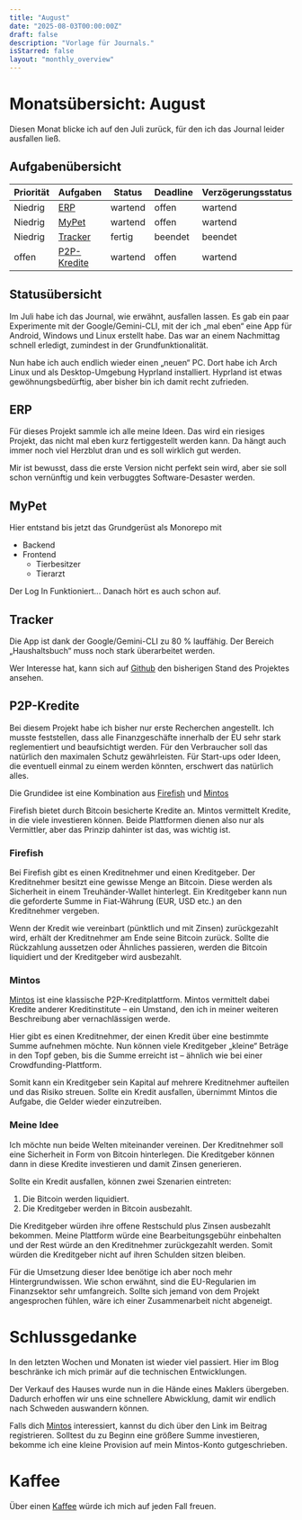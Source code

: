 ```yaml
---
title: "August"
date: "2025-08-03T00:00:00Z"
draft: false
description: "Vorlage für Journals."
isStarred: false
layout: "monthly_overview"
---
```


# Monatsübersicht: August

Diesen Monat blicke ich auf den Juli zurück, für den ich das Journal leider ausfallen ließ.

## Aufgabenübersicht

| Priorität | Aufgaben                    | Status  | Deadline | Verzögerungsstatus |
| --------- | --------------------------- | ------- | -------- | ------------------ |
| Niedrig   | [ERP](#erp)                 | wartend | offen    | wartend            |
| Niedrig   | [MyPet](#mypet)             | wartend | offen    | wartend            |
| Niedrig   | [Tracker](#tracker)         | fertig  | beendet  | beendet            |
| offen     | [P2P-Kredite](#P2P-Kredite) | wartend | offen    | wartend            |

## Statusübersicht

Im Juli habe ich das Journal, wie erwähnt, ausfallen lassen.
Es gab ein paar Experimente mit der Google/Gemini-CLI, mit der ich „mal eben“ eine App für Android, Windows und Linux erstellt habe. Das war an einem Nachmittag schnell erledigt, zumindest in der Grundfunktionalität.

Nun habe ich auch endlich wieder einen „neuen“ PC. Dort habe ich Arch Linux und als Desktop-Umgebung Hyprland installiert. Hyprland ist etwas gewöhnungsbedürftig, aber bisher bin ich damit recht zufrieden.

## ERP

Für dieses Projekt sammle ich alle meine Ideen. Das wird ein riesiges Projekt, das nicht mal eben kurz fertiggestellt werden kann. Da hängt auch immer noch viel Herzblut dran und es soll wirklich gut werden.

Mir ist bewusst, dass die erste Version nicht perfekt sein wird, aber sie soll schon vernünftig und kein verbuggtes Software-Desaster werden.

## MyPet

Hier entstand bis jetzt das Grundgerüst als Monorepo mit

- Backend
- Frontend
  - Tierbesitzer
  - Tierarzt

Der Log In Funktioniert... Danach hört es auch schon auf.

## Tracker

Die App ist dank der Google/Gemini-CLI zu 80 % lauffähig. Der Bereich „Haushaltsbuch“ muss noch stark überarbeitet werden.

Wer Interesse hat, kann sich auf
[Github](https://github.com/KayBeckmann/Tracker)
den bisherigen Stand des Projektes ansehen.

## P2P-Kredite

Bei diesem Projekt habe ich bisher nur erste Recherchen angestellt. Ich musste feststellen, dass alle Finanzgeschäfte innerhalb der EU sehr stark reglementiert und beaufsichtigt werden. Für den Verbraucher soll das natürlich den maximalen Schutz gewährleisten. Für Start-ups oder Ideen, die eventuell einmal zu einem werden könnten, erschwert das natürlich alles.

Die Grundidee ist eine Kombination aus
[Firefish](https://firefish.io/)
und
[Mintos](https://www.mintos.com/de/l/ref/7SGH3Q)

Firefish bietet durch Bitcoin besicherte Kredite an.
Mintos vermittelt Kredite, in die viele investieren können.
Beide Plattformen dienen also nur als Vermittler, aber das Prinzip dahinter ist das, was wichtig ist.

### Firefish

Bei Firefish gibt es einen Kreditnehmer und einen Kreditgeber. Der Kreditnehmer besitzt eine gewisse Menge an Bitcoin. Diese werden als Sicherheit in einem Treuhänder-Wallet hinterlegt. Ein Kreditgeber kann nun die geforderte Summe in Fiat-Währung (EUR, USD etc.) an den Kreditnehmer vergeben.

Wenn der Kredit wie vereinbart (pünktlich und mit Zinsen) zurückgezahlt wird, erhält der Kreditnehmer am Ende seine Bitcoin zurück. Sollte die Rückzahlung aussetzen oder Ähnliches passieren, werden die Bitcoin liquidiert und der Kreditgeber wird ausbezahlt.

### Mintos

[Mintos](https://www.mintos.com/de/l/ref/7SGH3Q)
ist eine klassische P2P-Kreditplattform. Mintos vermittelt dabei Kredite anderer Kreditinstitute – ein Umstand, den ich in meiner weiteren Beschreibung aber vernachlässigen werde.

Hier gibt es einen Kreditnehmer, der einen Kredit über eine bestimmte Summe aufnehmen möchte. Nun können viele Kreditgeber „kleine“ Beträge in den Topf geben, bis die Summe erreicht ist – ähnlich wie bei einer Crowdfunding-Plattform.

Somit kann ein Kreditgeber sein Kapital auf mehrere Kreditnehmer aufteilen und das Risiko streuen. Sollte ein Kredit ausfallen, übernimmt Mintos die Aufgabe, die Gelder wieder einzutreiben.

### Meine Idee

Ich möchte nun beide Welten miteinander vereinen.
Der Kreditnehmer soll eine Sicherheit in Form von Bitcoin hinterlegen. Die Kreditgeber können dann in diese Kredite investieren und damit Zinsen generieren.

Sollte ein Kredit ausfallen, können zwei Szenarien eintreten:

1. Die Bitcoin werden liquidiert.
2. Die Kreditgeber werden in Bitcoin ausbezahlt.

Die Kreditgeber würden ihre offene Restschuld plus Zinsen ausbezahlt bekommen. Meine Plattform würde eine Bearbeitungsgebühr einbehalten und der Rest würde an den Kreditnehmer zurückgezahlt werden. Somit würden die Kreditgeber nicht auf ihren Schulden sitzen bleiben.

Für die Umsetzung dieser Idee benötige ich aber noch mehr Hintergrundwissen. Wie schon erwähnt, sind die EU-Regularien im Finanzsektor sehr umfangreich. Sollte sich jemand von dem Projekt angesprochen fühlen, wäre ich einer Zusammenarbeit nicht abgeneigt.

# Schlussgedanke

In den letzten Wochen und Monaten ist wieder viel passiert. Hier im Blog beschränke ich mich primär auf die technischen Entwicklungen.

Der Verkauf des Hauses wurde nun in die Hände eines Maklers übergeben. Dadurch erhoffen wir uns eine schnellere Abwicklung, damit wir endlich nach Schweden auswandern können.

Falls dich
[Mintos](https://www.mintos.com/de/l/ref/7SGH3Q)
interessiert, kannst du dich über den Link im Beitrag registrieren. Solltest du zu Beginn eine größere Summe investieren, bekomme ich eine kleine Provision auf mein Mintos-Konto gutgeschrieben.

# Kaffee

Über einen
[Kaffee](https://www.buymeacoffee.com/snuppedelua)
würde ich mich auf jeden Fall freuen.
